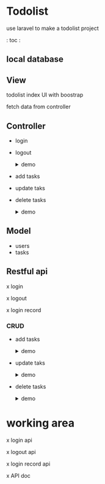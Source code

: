 # Todolist 
use laravel to make a todolist project

: toc :


## local database 


## View
todolist index UI with boostrap

fetch data from controller

## Controller 

- login 
- logout 

    <details>
    <summary> demo  </summary>
    <pre><code>

    ![image](https://github.com/kiddchantw/todolistLaravelTest/blob/master/public/loginAndloginout.gif?raw=true)

    </code></pre>   
    </details>


- add tasks 
- update taks
- delete tasks

    <details>
    <summary> demo  </summary>
    <pre><code>

    ![image](https://github.com/kiddchantw/todolistLaravelTest/blob/master/public/CRUD.gif?raw=true)

    </code></pre>   
    </details>    






## Model 

- users
- tasks


    

## Restful api
x login 

x logout 

x login record

### CRUD
- add tasks 

    <details>
    <summary> demo  </summary>
    <pre><code>

    success & error( id error/ content error)

    ![image](https://github.com/kiddchantw/todolistLaravelTest/blob/master/public/C.gif?raw=true)

    </code></pre>   
    </details>    



- update taks

    <details>
    <summary> demo  </summary>
    <pre><code>

    success & error( id error )

    ![image](https://github.com/kiddchantw/todolistLaravelTest/blob/master/public/u.gif?raw=true)

    </code></pre>   
    </details>        

- delete tasks

    <details>
    <summary> demo  </summary>
    <pre><code>

    success & error( id error )

    ![image](https://github.com/kiddchantw/todolistLaravelTest/blob/master/public/d.gif?raw=true)

    </code></pre>   
    </details>  




# working area

x login  api 

x logout  api 

x login record api 

x API doc










